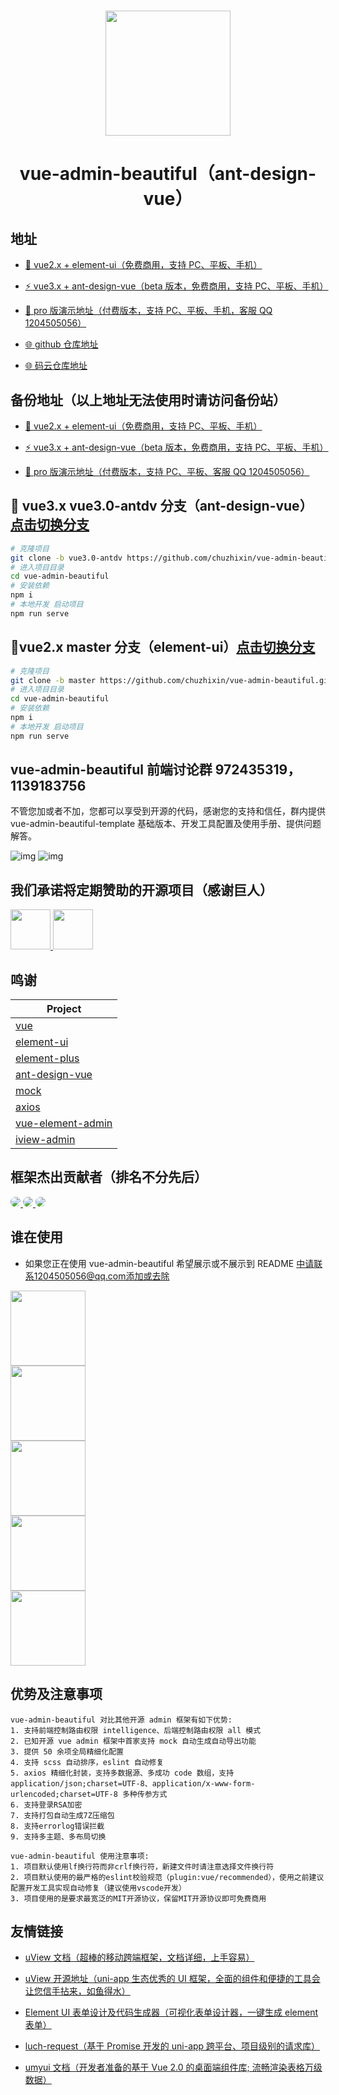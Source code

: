 #

<div align="center"><img width="200" src="https://gitee.com/chu1204505056/vue-admin-beautiful/raw/master/src/colorfulIcon/svg/vab.svg"/>
<h1> vue-admin-beautiful（ant-design-vue） </h1>
</div>

## 地址

- [🎉 vue2.x + element-ui（免费商用，支持 PC、平板、手机）](https://chu1204505056.gitee.io/vue-admin-beautiful/?hmsr=github&hmpl=&hmcu=&hmkw=&hmci=)

- [⚡️ vue3.x + ant-design-vue（beta 版本，免费商用，支持 PC、平板、手机）](https://chu1204505056.gitee.io/vue-admin-beautiful-antdv/?hmsr=github&hmpl=&hmcu=&hmkw=&hmci=)

- [🚀 pro 版演示地址（付费版本，支持 PC、平板、手机，客服 QQ 1204505056）](https://chu1204505056.gitee.io/vue-admin-beautiful-pro/?hmsr=github&hmpl=&hmcu=&hmkw=&hmci=)

- [🌐 github 仓库地址](https://github.com/chuzhixin/vue-admin-beautiful/?hmsr=github&hmpl=&hmcu=&hmkw=&hmci=)

- [🌐 码云仓库地址](https://gitee.com/chu1204505056/vue-admin-beautiful/?hmsr=github&hmpl=&hmcu=&hmkw=&hmci=)

## 备份地址（以上地址无法使用时请访问备份站）

- [🎉 vue2.x + element-ui（免费商用，支持 PC、平板、手机）](http://beautiful.panm.cn/vue-admin-beautiful-element/?hmsr=github&hmpl=&hmcu=&hmkw=&hmci=)

- [⚡️ vue3.x + ant-design-vue（beta 版本，免费商用，支持 PC、平板、手机）](http://beautiful.panm.cn/vue-admin-beautiful-antdv/?hmsr=github&hmpl=&hmcu=&hmkw=&hmci=)

- [🚀 pro 版演示地址（付费版本，支持 PC、平板、客服 QQ 1204505056）](http://beautiful.panm.cn/vue-admin-beautiful-pro/?hmsr=github&hmpl=&hmcu=&hmkw=&hmci=)

## 🌱 vue3.x vue3.0-antdv 分支（ant-design-vue）[点击切换分支](https://github.com/chuzhixin/vue-admin-beautiful/tree/vue3.0-antdv)

```bash
# 克隆项目
git clone -b vue3.0-antdv https://github.com/chuzhixin/vue-admin-beautiful.git
# 进入项目目录
cd vue-admin-beautiful
# 安装依赖
npm i
# 本地开发 启动项目
npm run serve
```

## 🌱vue2.x master 分支（element-ui）[点击切换分支](https://github.com/chuzhixin/vue-admin-beautiful/tree/master)

```bash
# 克隆项目
git clone -b master https://github.com/chuzhixin/vue-admin-beautiful.git
# 进入项目目录
cd vue-admin-beautiful
# 安装依赖
npm i
# 本地开发 启动项目
npm run serve
```

## vue-admin-beautiful 前端讨论群 972435319，1139183756

不管您加或者不加，您都可以享受到开源的代码，感谢您的支持和信任，群内提供 vue-admin-beautiful-template 基础版本、开发工具配置及使用手册、提供问题解答。

<a>![img](https://gitee.com/chu1204505056/vabBooks/raw/gh-pages/img/ewm.png)</a>
<a>![img](https://gitee.com/chu1204505056/vabBooks/raw/gh-pages/img/ewm_2.png)</a>

## 我们承诺将定期赞助的开源项目（感谢巨人）

<a title="ant-design-vue" href="https://github.com/vueComponent/ant-design-vue#backers" target="_blank">
<img width="64px" src="https://gitee.com/chu1204505056/image/raw/master/antdv.svg"/>
</a>

<a title="element-plus" href="https://github.com/element-plus/element-plus" target="_blank">
<img width="64px" src="https://gitee.com/chu1204505056/image/raw/master/element-plus.png"/>
</a>

## 鸣谢

| Project                                                              |
| -------------------------------------------------------------------- |
| [vue](https://github.com/vuejs/vue)                                  |
| [element-ui](https://github.com/ElemeFE/element)                     |
| [element-plus](https://github.com/element-plus/element-plus)         |
| [ant-design-vue](https://github.com/vueComponent/ant-design-vue)     |
| [mock](https://github.com/nuysoft/Mock)                              |
| [axios](https://github.com/axios/axios)                              |
| [vue-element-admin](https://github.com/PanJiaChen/vue-element-admin) |
| [iview-admin](https://github.com/iview/iview-admin)                  |

## 框架杰出贡献者（排名不分先后）

<a href="https://github.com/buuing" target="_blank">
<img style="border-radius:999px" src="https://avatars1.githubusercontent.com/u/36689704?s=50&u=7a4049f10010a115b8dd35f159bb81726bc0ac20&v=4"/>
</a>
<a href="https://github.com/cyea" target="_blank">
<img style="border-radius:999px" src="https://avatars1.githubusercontent.com/u/22478003?s=50&u=121126473328c04cbf3cff5516110814ca1010e4&v=4"/>
</a>
<a href="https://github.com/fwfmiao" target="_blank">
<img style="border-radius:999px" src="https://avatars3.githubusercontent.com/u/29328241?s=50&u=bb0977b405ccf1a101ce4e18e4fb8d958854ca60&v=4"/>
</a>

## 谁在使用

- 如果您正在使用 vue-admin-beautiful 希望展示或不展示到 README 中请联系1204505056@qq.com添加或去除

 <a title="360数科" href="https://www.360shuke.com/" target="_blank">
 <img width="120px;" src="https://gitee.com/chu1204505056/image/raw/master/360.png"/>
 </a>
 <br/>
 <a title="京东" href="https://www.jd.com/" target="_blank">
 <img width="120px" src="https://gitee.com/chu1204505056/image/raw/master/jingdong.png"/>
 </a>
 <br/>
 <a title="uview" href="https://www.uviewui.com/" target="_blank">
  <img width="120px" src="https://gitee.com/chu1204505056/image/raw/master/uview.png"/>
</a>
<br/>
 <a title="千鸟云商" href="https://www.qianniao.vip/#/login" target="_blank">
 <img width="120px" src="https://gitee.com/chu1204505056/image/raw/master/qianniaoyunshang.png"/>
 </a>
 <br/>
 <a title="OPSLI" href="https://www.opsli.com/" target="_blank">
 <img width="120px" src="https://gitee.com/chu1204505056/image/raw/master/opsli.png"/>
 </a>

## 优势及注意事项

```
vue-admin-beautiful 对比其他开源 admin 框架有如下优势:
1. 支持前端控制路由权限 intelligence、后端控制路由权限 all 模式
2. 已知开源 vue admin 框架中首家支持 mock 自动生成自动导出功能
3. 提供 50 余项全局精细化配置
4. 支持 scss 自动排序，eslint 自动修复
5. axios 精细化封装，支持多数据源、多成功 code 数组，支持 application/json;charset=UTF-8、application/x-www-form-urlencoded;charset=UTF-8 多种传参方式
6. 支持登录RSA加密
7. 支持打包自动生成7Z压缩包
8. 支持errorlog错误拦截
9. 支持多主题、多布局切换

vue-admin-beautiful 使用注意事项:
1. 项目默认使用lf换行符而非crlf换行符，新建文件时请注意选择文件换行符
2. 项目默认使用的最严格的eslint校验规范（plugin:vue/recommended），使用之前建议配置开发工具实现自动修复（建议使用vscode开发）
3. 项目使用的是要求最宽泛的MIT开源协议，保留MIT开源协议即可免费商用

```

## 友情链接

- [uView 文档（超棒的移动跨端框架，文档详细，上手容易）](https://uviewui.com/)

- [uView 开源地址（uni-app 生态优秀的 UI 框架，全面的组件和便捷的工具会让您信手拈来，如鱼得水）](https://github.com/YanxinNet/uView/)

- [Element UI 表单设计及代码生成器（可视化表单设计器，一键生成 element 表单）](https://github.com/JakHuang/form-generator/)

- [luch-request（基于 Promise 开发的 uni-app 跨平台、项目级别的请求库）](https://www.quanzhan.co/luch-request/)

- [umyui 文档（开发者准备的基于 Vue 2.0 的桌面端组件库; 流畅渲染表格万级数据）](http://www.umyui.com/)

